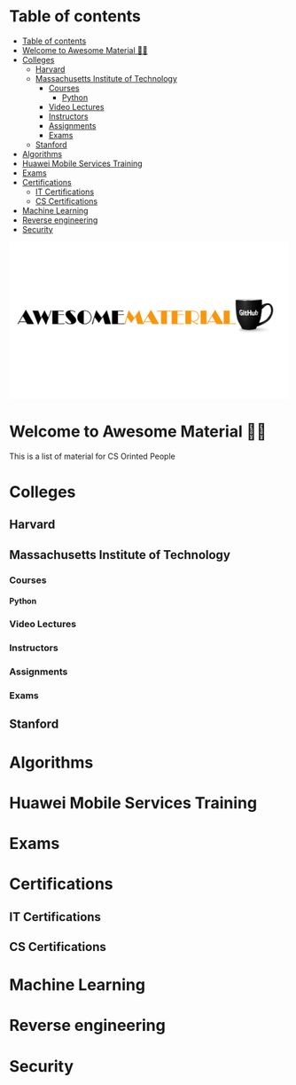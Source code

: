 # Table of contents

<!--toc:start-->

- [Table of contents](#table-of-contents)
- [Welcome to Awesome Material 👨‍💻](#welcome-to-awesome-material-👨‍💻)
- [Colleges](#colleges)
  - [Harvard](#harvard)
  - [Massachusetts Institute of Technology](#massachusetts-institute-of-technology)
    - [Courses](#courses)
      - [Python](#python)
    - [Video Lectures](#video-lectures)
    - [Instructors](#instructors)
    - [Assignments](#assignments)
    - [Exams](#exams)
  - [Stanford](#stanford)
- [Algorithms](#algorithms)
- [Huawei Mobile Services Training](#huawei-mobile-services-training)
- [Exams](#exams)
- [Certifications](#certifications)
  - [IT Certifications](#it-certifications)
  - [CS Certifications](#cs-certifications)
- [Machine Learning](#machine-learning)
- [Reverse engineering](#reverse-engineering)
- [Security](#security)
<!--toc:end-->

![AWSMT](AWS2.png)

# Welcome to Awesome Material 👨‍💻

This is a list of material for CS Orinted People

# Colleges

## Harvard

## Massachusetts Institute of Technology

### Courses

#### Python

### Video Lectures

### Instructors

### Assignments

### Exams

## Stanford

# Algorithms

# Huawei Mobile Services Training

# Exams

# Certifications

## IT Certifications

## CS Certifications

# Machine Learning

# Reverse engineering

# Security

